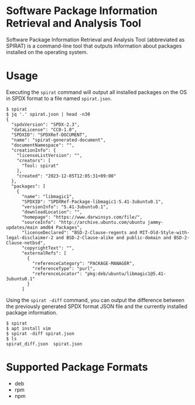 # Software Package Information Retrieval and Analysis Tool
Software Package Information Retrieval and Analysis Tool (abbreviated as SPIRAT) is a command-line tool that outputs information about packages installed on the operating system.

# Usage
Executing the `spirat` command will output all installed packages on the OS in SPDX format to a file named `spirat.json`.

```shell
$ spirat
$ jq '.' spirat.json | head -n30
{
  "spdxVersion": "SPDX-2.3",
  "dataLicense": "CC0-1.0",
  "SPDXID": "SPDXRef-DOCUMENT",
  "name": "spirat-generated-document",
  "documentNamespace": "",
  "creationInfo": {
    "licenseListVersion": "",
    "creators": [
      "Tool: spirat"
    ],
    "created": "2023-12-05T12:05:31+09:00"
  },
  "packages": [
    {
      "name": "libmagic1",
      "SPDXID": "SPDXRef-Package-libmagic1-5.41-3ubuntu0.1",
      "versionInfo": "5.41-3ubuntu0.1",
      "downloadLocation": "",
      "homepage": "https://www.darwinsys.com/file/",
      "sourceInfo": "http://archive.ubuntu.com/ubuntu jammy-updates/main amd64 Packages",
      "licenseDeclared": "BSD-2-Clause-regents and MIT-Old-Style-with-legal-disclaimer-2 and BSD-2-Clause-alike and public-domain and BSD-2-Clause-netbsd",
      "copyrightText": "",
      "externalRefs": [
        {
          "referenceCategory": "PACKAGE-MANAGER",
          "referenceType": "purl",
          "referenceLocator": "pkg:deb/ubuntu/libmagic1@5.41-3ubuntu0.1"
        }
      ]
```

Using the `spirat -diff` command, you can output the difference between the previously generated SPDX format JSON file
and the currently installed package information.

```shell
$ spirat
$ apt install vim
$ spirat -diff spirat.json
$ ls
spirat_diff.json  spirat.json
```

# Supported Package Formats
- deb
- rpm
- npm
